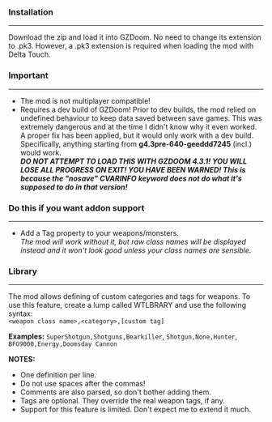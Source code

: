 ### Installation
---
Download the zip and load it into GZDoom. No need to change its extension to .pk3. However, a .pk3 extension is required when loading the mod with Delta Touch.

### Important
---
- The mod is not multiplayer compatible!
- Requires a dev build of GZDoom! Prior to dev builds, the mod relied on undefined behaviour to keep data saved between save games. This was extremely dangerous and at the time I didn't know why it even worked. A proper fix has been applied, but it would only work with a dev build. Specifically, anything starting from **g4.3pre-640-geeddd7245** (incl.) would work.  
***DO NOT ATTEMPT TO LOAD THIS WITH GZDOOM 4.3.1! YOU WILL LOSE ALL PROGRESS ON EXIT! YOU HAVE BEEN WARNED! This is because the "nosave" CVARINFO keyword does not do what it's supposed to do in that version!***

### Do this if you want addon support
---
- Add a Tag property to your weapons/monsters.  
*The mod will work without it, but raw class names will be displayed instead and it won't look good unless your class names are sensible.*

### Library
---
The mod allows defining of custom categories and tags for weapons. To use this feature, create a lump called WTLBRARY and use the following syntax:  
`<weapon class name>,<category>,[custom tag]`

**Examples:** `SuperShotgun,Shotguns,Bearkiller`, `Shotgun,None,Hunter`, `BFG9000,Energy,Doomsday Cannon`

**NOTES:**
- One definition per line.
- Do not use spaces after the commas!
- Comments are also parsed, so don't bother adding them.
- Tags are optional. They override the real weapon tags, if any.
- Support for this feature is limited. Don't expect me to extend it much.